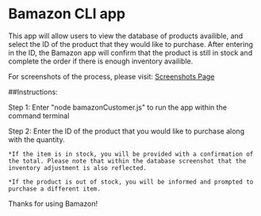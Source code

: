 # Bamazon CLI app

This app will allow users to view the database of products availible, and select the ID of the product that they would like to purchase. After entering in the ID, the Bamazon app will confirm that the product is still in stock and complete the order if there is enough inventory availible.

For screenshots of the process, please visit: 
[Screenshots Page](https://github.com/Jihanna02/bamazon/tree/master/screenshots)

##Instructions:

Step 1: Enter "node bamazonCustomer.js" to run the app within the command terminal

Step 2: Enter the ID of the product that you would like to purchase along with the quantity.

	*If the item is in stock, you will be provided with a confirmation of the total. Please note that within the database screenshot that the inventory adjustment is also reflected.

	*If the product is out of stock, you will be informed and prompted to purchase a different item.

Thanks for using Bamazon! 

